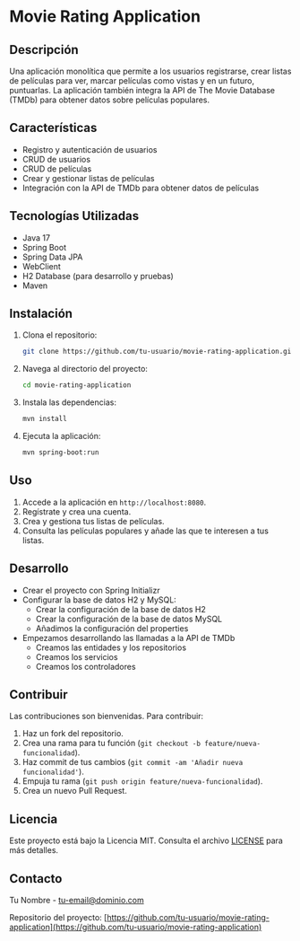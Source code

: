 # Movie Rating Application

## Descripción

Una aplicación monolítica que permite a los usuarios registrarse, crear listas de películas para ver, marcar películas como vistas y en un futuro, puntuarlas. La aplicación también integra la API de The Movie Database (TMDb) para obtener datos sobre películas populares.

## Características

- Registro y autenticación de usuarios
- CRUD de usuarios
- CRUD de películas
- Crear y gestionar listas de películas
- Integración con la API de TMDb para obtener datos de películas

## Tecnologías Utilizadas

- Java 17
- Spring Boot
- Spring Data JPA
- WebClient
- H2 Database (para desarrollo y pruebas)
- Maven

## Instalación

1. Clona el repositorio:
    ```sh
    git clone https://github.com/tu-usuario/movie-rating-application.git
    ```
2. Navega al directorio del proyecto:
    ```sh
    cd movie-rating-application
    ```
3. Instala las dependencias:
    ```sh
    mvn install
    ```
4. Ejecuta la aplicación:
    ```sh
    mvn spring-boot:run
    ```

## Uso

1. Accede a la aplicación en `http://localhost:8080`.
2. Regístrate y crea una cuenta.
3. Crea y gestiona tus listas de películas.
4. Consulta las películas populares y añade las que te interesen a tus listas.
## Desarrollo
- Crear el proyecto con Spring Initializr
- Configurar la base de datos H2 y MySQL:
  - Crear la configuración de la base de datos H2
  - Crear la configuración de la base de datos MySQL
  - Añadimos la configuración del properties
- Empezamos desarrollando las llamadas a la API de TMDb
  - Creamos las entidades y los repositorios
  - Creamos los servicios
  - Creamos los controladores

## Contribuir

Las contribuciones son bienvenidas. Para contribuir:

1. Haz un fork del repositorio.
2. Crea una rama para tu función (`git checkout -b feature/nueva-funcionalidad`).
3. Haz commit de tus cambios (`git commit -am 'Añadir nueva funcionalidad'`).
4. Empuja tu rama (`git push origin feature/nueva-funcionalidad`).
5. Crea un nuevo Pull Request.

## Licencia

Este proyecto está bajo la Licencia MIT. Consulta el archivo [LICENSE](LICENSE) para más detalles.

## Contacto

Tu Nombre - [tu-email@dominio.com](mailto:tu-email@dominio.com)

Repositorio del proyecto: [https://github.com/tu-usuario/movie-rating-application](https://github.com/tu-usuario/movie-rating-application)
